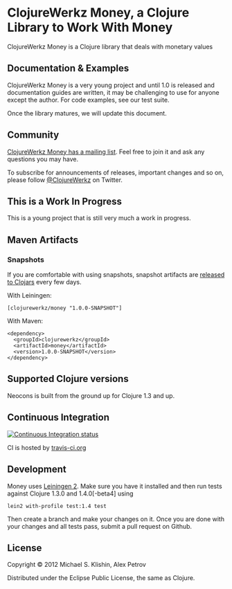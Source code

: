 # ClojureWerkz Money, a Clojure Library to Work With Money

ClojureWerkz Money is a Clojure library that deals with monetary values


## Documentation & Examples

ClojureWerkz Money is a very young project and until 1.0 is released and documentation guides are written,
it may be challenging to use for anyone except the author. For code examples, see our test
suite.

Once the library matures, we will update this document.

## Community

[ClojureWerkz Money has a mailing list](https://groups.google.com/group/clojure-money). Feel free to join it and ask any questions you may have.

To subscribe for announcements of releases, important changes and so on, please follow [@ClojureWerkz](https://twitter.com/#!/clojurewerkz) on Twitter.


## This is a Work In Progress

This is a young project that is still very much a work in progress.



## Maven Artifacts

### Snapshots

If you are comfortable with using snapshots, snapshot artifacts are [released to Clojars](https://clojars.org/clojurewerkz/money) every few days.

With Leiningen:

    [clojurewerkz/money "1.0.0-SNAPSHOT"]


With Maven:

    <dependency>
      <groupId>clojurewerkz</groupId>
      <artifactId>money</artifactId>
      <version>1.0.0-SNAPSHOT</version>
    </dependency>


## Supported Clojure versions

Neocons is built from the ground up for Clojure 1.3 and up.


## Continuous Integration

[![Continuous Integration status](https://secure.travis-ci.org/clojurewerkz/money.png)](http://travis-ci.org/clojurewerkz/money)

CI is hosted by [travis-ci.org](http://travis-ci.org)


## Development

Money uses [Leiningen 2](https://github.com/technomancy/leiningen/blob/master/doc/TUTORIAL.md). Make sure you have it installed and then run tests against Clojure 1.3.0 and 1.4.0[-beta4] using

    lein2 with-profile test:1.4 test

Then create a branch and make your changes on it. Once you are done with your changes and all tests pass, submit
a pull request on Github.


## License

Copyright © 2012 Michael S. Klishin, Alex Petrov

Distributed under the Eclipse Public License, the same as Clojure.
